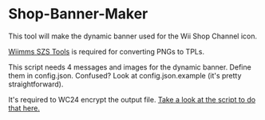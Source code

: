 # Shop-Banner-Maker
This tool will make the dynamic banner used for the Wii Shop Channel icon.

[Wiimms SZS Tools](https://szs.wiimm.de/) is required for converting PNGs to TPLs.

This script needs 4 messages and images for the dynamic banner. Define them in config.json. Confused? Look at config.json.example (it's pretty straightforward).

It's required to WC24 encrypt the output file. [Take a look at the script to do that here.](https://github.com/RiiConnect24/File-Maker/blob/master/Tools/RSA_Signer/sign.py)